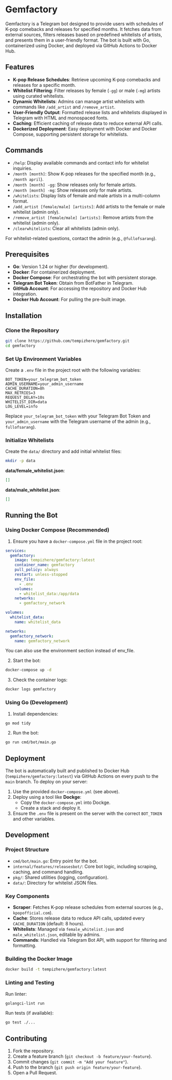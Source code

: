 # Gemfactory

Gemfactory is a Telegram bot designed to provide users with schedules of K-pop comebacks and releases for specified months. It fetches data from external sources, filters releases based on predefined whitelists of artists, and presents them in a user-friendly format. The bot is built with Go, containerized using Docker, and deployed via GitHub Actions to Docker Hub.

## Features

- **K-pop Release Schedules**: Retrieve upcoming K-pop comebacks and releases for a specific month.
- **Whitelist Filtering**: Filter releases by female (`-gg`) or male (`-mg`) artists using curated whitelists.
- **Dynamic Whitelists**: Admins can manage artist whitelists with commands like `/add_artist` and `/remove_artist`.
- **User-Friendly Output**: Formatted release lists and whitelists displayed in Telegram with HTML and monospaced fonts.
- **Caching**: Efficient caching of release data to reduce external API calls.
- **Dockerized Deployment**: Easy deployment with Docker and Docker Compose, supporting persistent storage for whitelists.

## Commands

- `/help`: Display available commands and contact info for whitelist inquiries.
- `/month [month]`: Show K-pop releases for the specified month (e.g., `/month april`).
- `/month [month] -gg`: Show releases only for female artists.
- `/month [month] -mg`: Show releases only for male artists.
- `/whitelists`: Display lists of female and male artists in a multi-column format.
- `/add_artist [female/male] [artists]`: Add artists to the female or male whitelist (admin only).
- `/remove_artist [female/male] [artists]`: Remove artists from the whitelist (admin only).
- `/clearwhitelists`: Clear all whitelists (admin only).

For whitelist-related questions, contact the admin (e.g., `@fullofsarang`).

## Prerequisites

- **Go**: Version 1.24 or higher (for development).
- **Docker**: For containerized deployment.
- **Docker Compose**: For orchestrating the bot with persistent storage.
- **Telegram Bot Token**: Obtain from BotFather in Telegram.
- **GitHub Account**: For accessing the repository and Docker Hub integration.
- **Docker Hub Account**: For pulling the pre-built image.

## Installation

### Clone the Repository

```bash
git clone https://github.com/tempizhere/gemfactory.git
cd gemfactory
```

### Set Up Environment Variables

Create a `.env` file in the project root with the following variables:

```env
BOT_TOKEN=your_telegram_bot_token
ADMIN_USERNAME=your_admin_username
CACHE_DURATION=8h
MAX_RETRIES=3
REQUEST_DELAY=10s
WHITELIST_DIR=data
LOG_LEVEL=info
```

Replace `your_telegram_bot_token` with your Telegram Bot Token and `your_admin_username` with the Telegram username of the admin (e.g., `fullofsarang`).

### Initialize Whitelists

Create the `data/` directory and add initial whitelist files:

```bash
mkdir -p data
```

**data/female_whitelist.json**:

```json
[]
```

**data/male_whitelist.json**:

```json
[]
```

## Running the Bot

### Using Docker Compose (Recommended)

1. Ensure you have a `docker-compose.yml` file in the project root:

```yaml
services:
  gemfactory:
    image: tempizhere/gemfactory:latest
    container_name: gemfactory
    pull_policy: always
    restart: unless-stopped
    env_file:
      - .env
    volumes:
      - whitelist_data:/app/data
    networks:
      - gemfactory_network

volumes:
  whitelist_data:
    name: whitelist_data

networks:
  gemfactory_network:
    name: gemfactory_network
```
You can also use the environment section instead of env_file.

2. Start the bot:

```bash
docker-compose up -d
```

3. Check the container logs:

```bash
docker logs gemfactory
```

### Using Go (Development)

1. Install dependencies:

```bash
go mod tidy
```

2. Run the bot:

```bash
go run cmd/bot/main.go
```

## Deployment

The bot is automatically built and published to Docker Hub (`tempizhere/gemfactory:latest`) via GitHub Actions on every push to the `main` branch. To deploy on your server:

1. Use the provided `docker-compose.yml` (see above).
2. Deploy using a tool like **Dockge**:
   - Copy the `docker-compose.yml` into Dockge.
   - Create a stack and deploy it.
3. Ensure the `.env` file is present on the server with the correct `BOT_TOKEN` and other variables.

## Development

### Project Structure

- `cmd/bot/main.go`: Entry point for the bot.
- `internal/features/releasesbot/`: Core bot logic, including scraping, caching, and command handling.
- `pkg/`: Shared utilities (logging, configuration).
- `data/`: Directory for whitelist JSON files.

### Key Components

- **Scraper**: Fetches K-pop release schedules from external sources (e.g., `kpopofficial.com`).
- **Cache**: Stores release data to reduce API calls, updated every `CACHE_DURATION` (default: 8 hours).
- **Whitelists**: Managed via `female_whitelist.json` and `male_whitelist.json`, editable by admins.
- **Commands**: Handled via Telegram Bot API, with support for filtering and formatting.

### Building the Docker Image

```bash
docker build -t tempizhere/gemfactory:latest 
```

### Linting and Testing

Run linter:

```bash
golangci-lint run
```

Run tests (if available):

```bash
go test ./...
```

## Contributing

1. Fork the repository.
2. Create a feature branch (`git checkout -b feature/your-feature`).
3. Commit changes (`git commit -m "Add your feature"`).
4. Push to the branch (`git push origin feature/your-feature`).
5. Open a Pull Request.